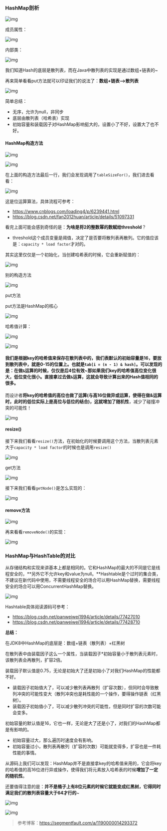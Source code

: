 ### HashMap剖析

![img](https://segmentfault.com/img/remote/1460000014293377?w=941&h=810)

成员属性：

![img](https://segmentfault.com/img/remote/1460000014293378?w=512&h=156)

内部类：

![img](https://segmentfault.com/img/remote/1460000014293379?w=1076&h=764)

我们知道Hash的底层是散列表，而在Java中散列表的实现是通过数组+链表的~

再来简单看看put方法就可以印证我们的说法了：**数组+链表-->散列表**

![img](https://segmentfault.com/img/remote/1460000014293380?w=820&h=86)

简单总结：

- 无序，允许为null，非同步
- 底层由散列表（哈希表）实现
- 初始容量和装载因子对HashMap影响挺大的，设置小了不好，设置大了也不好。

#### HashMap构造方法

![img](https://segmentfault.com/img/remote/1460000014293381?w=480&h=104)

![img](https://segmentfault.com/img/remote/1460000014293382?w=1380&h=581)

在上面的构造方法最后一行，我们会发现调用了`tableSizeFor()`，我们进去看看：

![img](https://segmentfault.com/img/remote/1460000014293383?w=1147&h=479)

这是位运算算法，具体流程可参考：

- <https://www.cnblogs.com/loading4/p/6239441.html>
- <https://blog.csdn.net/fan2012huan/article/details/51097331>

看完上面可能会感到奇怪的是：**为啥是将2的整数幂的数赋给threshold**？

- threshold这个成员变量是阈值，决定了是否要将散列表再散列。它的值应该是：`capacity * load factor`才对的。

其实这里仅仅是一个初始化，当创建哈希表的时候，它会重新赋值的：

![img](https://segmentfault.com/img/remote/1460000014293384?w=1021&h=150)

别的构造方法

![img](https://segmentfault.com/img/remote/1460000014293385?w=1164&h=716)

put方法

put方法是HashMap的核心

![img](https://segmentfault.com/img/remote/1460000014293386?w=1199&h=193)

哈希值计算：

![img](https://segmentfault.com/img/remote/1460000014293387?w=1387&h=579)

![img](https://segmentfault.com/img/remote/1460000014293388?w=1076&h=434)

#### 我们是根据key的哈希值来保存在散列表中的，我们表默认的初始容量是16，要放到散列表中，就是0-15的位置上。也就是`tab[i = (n - 1) & hash]`。可以发现的是：在做`&`运算的时候，仅仅是**后4位有效**~那如果我们key的哈希值高位变化很大，低位变化很小。直接拿过去做`&`运算，这就会导致计算出来的Hash值相同的很多。

而设计者**将key的哈希值的高位也做了运算(与高16位做异或运算，使得在做&运算时，此时的低位实际上是高位与低位的结合)，这就增加了随机性**，减少了碰撞冲突的可能性！

![img](https://segmentfault.com/img/remote/1460000014293389?w=1918&h=1575)

#### resize()

接下来我们看看`resize()`方法，在初始化的时候要调用这个方法，当散列表元素大于`capacity * load factor`的时候也是调用`resize()`

![img](https://segmentfault.com/img/remote/1460000014293391?w=1918&h=2682)

get方法

![img](https://segmentfault.com/img/remote/1460000014293392?w=1106&h=321)

接下来我们看看`getNode()`是怎么实现的：

![img](https://segmentfault.com/img/remote/1460000014293393?w=1453&h=714)

#### remove方法

![img](https://segmentfault.com/img/remote/1460000014293394?w=1060&h=270)

再来看看`removeNode()`的实现：

![img](https://segmentfault.com/img/remote/1460000014293395?w=1918&h=1758)

### HashMap与HashTable的对比

从存储结构和实现来讲基本上都是相同的。它和HashMap的最大的不同是它是线程安全的，**另外它不允许key和value为null。**Hashtable是个过时的集合类，不建议在新代码中使用，不需要线程安全的场合可以用HashMap替换，需要线程安全的场合可以用ConcurrentHashMap替换。

![img](https://segmentfault.com/img/remote/1460000014293396?w=999&h=535)

Hashtable具体阅读源码可参考：

- <https://blog.csdn.net/panweiwei1994/article/details/77427010>
- <https://blog.csdn.net/panweiwei1994/article/details/77428710>

**总结：**

在JDK8中HashMap的底层是：数组+链表（散列表）+红黑树

在散列表中由装载因子这么一个属性，当装载因子*初始容量小于散列表元素时，该散列表会再散列，扩容2倍。

装载因子默认值是0.75，无论是初始大了还是初始小了对我们HashMap的性能都不好。

- 装载因子初始值大了，可以减少散列表再散列（扩容次数），但同时会导致散列冲突的可能性变大（散列冲突也是耗性能的一个操作，要得操作链表（红黑树）。
- 装载因子初始值小了，可以减少散列冲突的可能性，但是同时扩容的次数可能会变多。

初始容量的默认值是16，它也一样，无论是大了还是小了，对我们的HashMap都是有影响的。

- 初始容量过大，那么遍历时速度会有影响。
- 初始容量过小，散列表再散列（扩容的次数）可能就变得多，扩容也是一件耗性能的事情。

从源码上我们可以发现：HashMap并不是直接拿key的哈希值来用的，它会将key的哈希值的高16位进行异或操作，使得我们将元素放入哈希表的时候**增加了一定的随机性**。

还要值得注意的是：**并不是桶子上有8位元素的时候它就能变成红黑树，它得同时满足我们的散列表容量大于64才行的**~

![img](https://segmentfault.com/img/remote/1460000014293397?w=810&h=481)

![img](https://segmentfault.com/img/remote/1460000014293398?w=1113&h=607)



> 参考博客：<https://segmentfault.com/a/1190000014293372>

